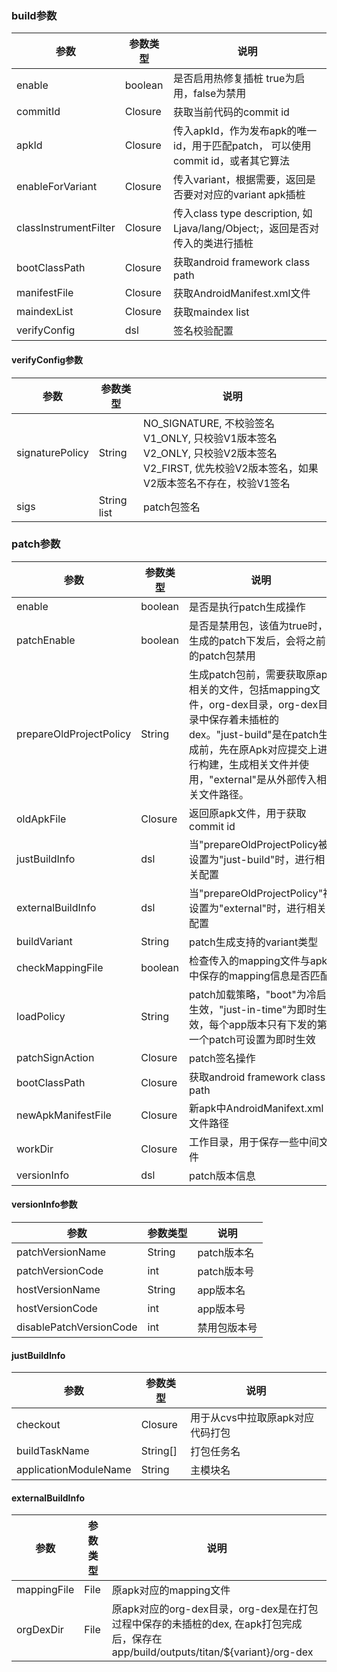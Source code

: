 ### build参数

| 参数 | 参数类型 | 说明 |
| ------ | ------ | ------ |
| enable | boolean | 是否启用热修复插桩 true为启用，false为禁用 |
| commitId | Closure | 获取当前代码的commit id |
| apkId | Closure | 传入apkId，作为发布apk的唯一id，用于匹配patch， 可以使用commit id，或者其它算法 |
| enableForVariant | Closure | 传入variant，根据需要，返回是否要对对应的variant apk插桩 |
| classInstrumentFilter | Closure | 传入class type description, 如Ljava/lang/Object;，返回是否对传入的类进行插桩|
| bootClassPath | Closure | 获取android framework class path |
| manifestFile | Closure | 获取AndroidManifest.xml文件 |
| maindexList | Closure | 获取maindex list |
| verifyConfig | dsl | 签名校验配置 |

#### verifyConfig参数

| 参数 | 参数类型 | 说明 |
| ------ | ------ | ------ |
| signaturePolicy | String | NO_SIGNATURE, 不校验签名<br>V1_ONLY, 只校验V1版本签名<br>V2_ONLY, 只校验V2版本签名<br>V2_FIRST, 优先校验V2版本签名，如果V2版本签名不存在，校验V1签名 |
| sigs | String list | patch包签名 |

### patch参数

| 参数 | 参数类型 | 说明 |
| ------ | ------ | ------ |
| enable | boolean | 是否是执行patch生成操作 |
| patchEnable | boolean | 是否是禁用包，该值为true时，生成的patch下发后，会将之前的patch包禁用 |
| prepareOldProjectPolicy | String | 生成patch包前，需要获取原apk相关的文件，包括mapping文件，org-dex目录，org-dex目录中保存着未插桩的dex。"just-build"是在patch生成前，先在原Apk对应提交上进行构建，生成相关文件并使用，"external"是从外部传入相关文件路径。 |
| oldApkFile | Closure | 返回原apk文件，用于获取commit id|
| justBuildInfo | dsl | 当"prepareOldProjectPolicy被设置为"just-build"时，进行相关配置 |
| externalBuildInfo | dsl | 当"prepareOldProjectPolicy"被设置为"external"时，进行相关配置 |
| buildVariant | String | patch生成支持的variant类型|
| checkMappingFile | boolean | 检查传入的mapping文件与apk中保存的mapping信息是否匹配 |
| loadPolicy | String | patch加载策略，"boot"为冷启生效，"just-in-time"为即时生效，每个app版本只有下发的第一个patch可设置为即时生效 |
| patchSignAction | Closure | patch签名操作|
| bootClassPath | Closure | 获取android framework class path |
| newApkManifestFile | Closure | 新apk中AndroidManifext.xml文件路径|
| workDir | Closure | 工作目录，用于保存一些中间文件 |
| versionInfo | dsl | patch版本信息|



#### versionInfo参数
| 参数 | 参数类型 | 说明 |
| ------ | ------ | ------ |
| patchVersionName | String | patch版本名 |
| patchVersionCode | int | patch版本号 |
| hostVersionName | String | app版本名 |
| hostVersionCode | int | app版本号 |
| disablePatchVersionCode | int | 禁用包版本号 |

#### justBuildInfo
| 参数 | 参数类型 | 说明 |
| ------ | ------ | ------ |
| checkout | Closure | 用于从cvs中拉取原apk对应代码打包 |
| buildTaskName | String[] | 打包任务名 |
| applicationModuleName | String | 主模块名 |


#### externalBuildInfo
| 参数 | 参数类型 | 说明 |
| ------ | ------ | ------ |
| mappingFile | File | 原apk对应的mapping文件 |
| orgDexDir | File | 原apk对应的org-dex目录，org-dex是在打包过程中保存的未插桩的dex, 在apk打包完成后，保存在app/build/outputs/titan/${variant}/org-dex|